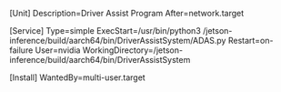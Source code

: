 [Unit]
Description=Driver Assist Program
After=network.target

[Service]
Type=simple
ExecStart=/usr/bin/python3 /jetson-inference/build/aarch64/bin/DriverAssistSystem/ADAS.py
Restart=on-failure
User=nvidia
WorkingDirectory=/jetson-inference/build/aarch64/bin/DriverAssistSystem

[Install]
WantedBy=multi-user.target
